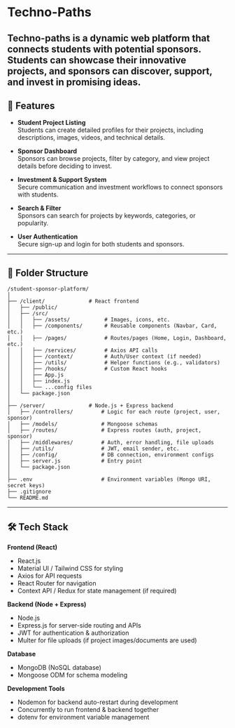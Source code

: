 # Techno-Paths
**Techno-paths** is a dynamic web platform that connects **students** with **potential sponsors**. Students can showcase their innovative projects, and sponsors can discover, support, and invest in promising ideas.
---

## 🚀 Features

- **Student Project Listing**  
  Students can create detailed profiles for their projects, including descriptions, images, videos, and technical details.
  
- **Sponsor Dashboard**  
  Sponsors can browse projects, filter by category, and view project details before deciding to invest.
  
- **Investment & Support System**  
  Secure communication and investment workflows to connect sponsors with students.
  
- **Search & Filter**  
  Sponsors can search for projects by keywords, categories, or popularity.
  
- **User Authentication**  
  Secure sign-up and login for both students and sponsors.

---

## 📁 Folder Structure
```
/student-sponsor-platform/
│
├── /client/              # React frontend
│   ├── /public/
│   ├── /src/
│   │   ├── /assets/           # Images, icons, etc.
│   │   ├── /components/       # Reusable components (Navbar, Card, etc.)
│   │   ├── /pages/            # Routes/pages (Home, Login, Dashboard, etc.)
│   │   ├── /services/         # Axios API calls
│   │   ├── /context/          # Auth/User context (if needed)
│   │   ├── /utils/            # Helper functions (e.g., validators)
│   │   ├── /hooks/            # Custom React hooks
│   │   ├── App.js
│   │   ├── index.js
│   │   └── ...config files
│   └── package.json
│
├── /server/              # Node.js + Express backend
│   ├── /controllers/         # Logic for each route (project, user, sponsor)
│   ├── /models/              # Mongoose schemas
│   ├── /routes/              # Express routes (auth, project, sponsor)
│   ├── /middlewares/         # Auth, error handling, file uploads
│   ├── /utils/               # JWT, email sender, etc.
│   ├── /config/              # DB connection, environment configs
│   ├── server.js             # Entry point
│   └── package.json
│
├── .env                      # Environment variables (Mongo URI, secret keys)
├── .gitignore
└── README.md
```
---

## 🛠 Tech Stack

**Frontend (React)**
- React.js
- Material UI / Tailwind CSS for styling
- Axios for API requests
- React Router for navigation
- Context API / Redux for state management (if required)

**Backend (Node + Express)**
- Node.js
- Express.js for server-side routing and APIs
- JWT for authentication & authorization
- Multer for file uploads (if project images/documents are used)

**Database**
- MongoDB (NoSQL database)
- Mongoose ODM for schema modeling

**Development Tools**
- Nodemon for backend auto-restart during development
- Concurrently to run frontend & backend together
- dotenv for environment variable management



